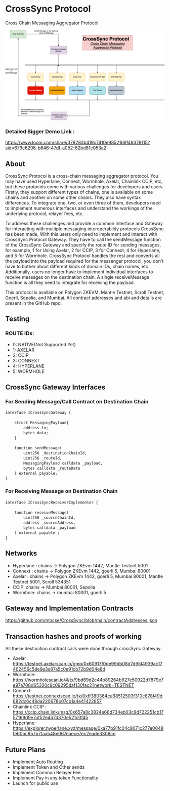 # CrossSync Protocol
Cross Chain Messaging Aggregator Protocol

![Architecture](./crossSync.png)


### Detailed Bigger Demo Link :
https://www.loom.com/share/378283b419c7410e9852169f49378115?sid=679c6298-b646-47df-a052-82bd81c053a2




## About
CrossSync Protocol is a cross-chain messaging aggregator protocol. You may have used Hyperlane, Connext, Wormhole, Axelar, Chainlink CCIP, etc, but these protocols come with various challenges for developers and users. Firstly, they support different types of chains, one is available on some chains and another on some other chains. They also have syntax differences. To integrate one, two, or even three of them, developers need to implement numerous interfaces and understand the workings of the underlying protocol, relayer fees, etc.

To address these challenges and provide a common Interface and Gateway for interacting with multiple messaging interoperability protocols CrossSync has been made, With this users only need to implement and interact with CrossSync Protocol Gateway. They have to call the sendMessage function of the CrossSync Gateway and specify the route ID for sending messages, for example, 1 for Using Axelar, 2 for CCIP, 3 for Connext, 4 for Hyperlane, and 5 for Wormhole. CrossSync Protocol handles the rest and converts all the payload into the payload required for the messenger protocol, you don't have to bother about different kinds of domain IDs, chain names, etc. Additionally, users no longer have to implement individual interfaces to receive messages on the destination chain. A single receiveMessage function is all they need to integrate for receiving the payload.

This protocol is available on Polygon ZKEVM, Mantle Testnet, Scroll Testnet, Goerli, Sepolia, and Mumbai. All contract addresses and abi and details are present in the GitHub repo.

## Testing 
### ROUTE IDs:
- 0: NATIVE(Not Supported Yet)
- 1: AXELAR
- 2: CCIP
- 3: CONNEXT
- 4: HYPERLANE
- 5: WORMHOLE


## CrossSync Gateway Interfaces

### For Sending Message/Call Contract on Destination Chain
```
interface ICrossSyncGateway {

    struct MessagingPayload{
        address to;
        bytes data;
    }

    function sendMessage(
        uint256 _destinationChainId,
        uint256 _routeId,
        MessagingPayload calldata _payload,
        bytes calldata _routeData
    ) external payable;
}
```

### For Receiving Message on Destination Chain
```
interface ICrossSyncReceiverImplementer {

    function receiveMessage(
        uint256 _sourceChainId,
        address _sourceAddress,
        bytes calldata _payload
    ) external payable ;          
}
```

## Networks
- Hyperlane : chains -> Polygon ZKEvm 1442, Mantle Testnet 5001
- Connext : chains -> Polygon ZKEvm 1442, goerli 5, Mumbai 80001
- Axelar : chains -> Polygon ZKEvm 1442, goerli 5, Mumbai 80001, Mantle Testnet 5001, Scroll  534351 
- CCIP: chains  -> Mumbai 80001, Sepolia 
- Wormhole: chains -> mumbai 80001, goerli 5


## Gateway and Implementation  Contracts
https://github.com/mbcse/CrossSync/blob/main/contractAddresses.json


## Transaction hashes and proofs of working
All these destination contract calls were done through crossSync Gateway.
- Axelar : https://testnet.axelarscan.io/gmp/0x60917f0de99db08d7d95f4939ac17462456c5de9e3a87a5c0e91cb72b9d04e8d
- Wormhole: https://wormholescan.io/#/tx/9bd69d2c44b89264b927e50922d7879e7e97a708d65320c9c09295daf130fac2?network=TESTNET
- Connext: https://testnet.connextscan.io/tx/0xff380364ce68512503f310c878f49d882dc6c48da220678b07cb1a4e41422857
- Chainlink CCIP : https://ccip.chain.link/msg/0x657a8c3824e66d734eb03c9d722251cb1757169d9e7af52e4d7d370e521c0f45
- Hyperlane: https://explorer.hyperlane.xyz/message/0xa77b91fc04c9071c277e0048fe60bc957b7faab48e067eaece7ec2eade3306ce


## Future Plans
- Implement Auto Routing
- Implement Token and Other sends
- Implement Common Relayer Fee
- Implement Pay in any token Functionality
- Launch for public use
